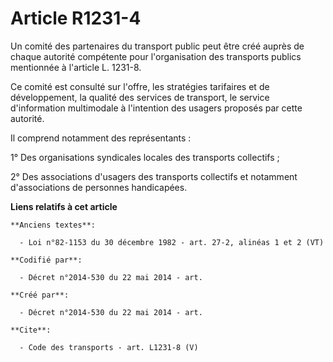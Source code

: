 # Article R1231-4

Un comité des partenaires du transport public peut être créé auprès de chaque autorité compétente pour l'organisation des
transports publics mentionnée à l'article L. 1231-8.

Ce comité est consulté sur l'offre, les stratégies tarifaires et de développement, la qualité des services de transport, le
service d'information multimodale à l'intention des usagers proposés par cette autorité. 

Il comprend notamment des représentants : 

1° Des organisations syndicales locales des transports collectifs ; 

2° Des associations d'usagers des transports collectifs et notamment d'associations de personnes handicapées.

**Liens relatifs à cet article**

	**Anciens textes**:

	  - Loi n°82-1153 du 30 décembre 1982 - art. 27-2, alinéas 1 et 2 (VT)

	**Codifié par**:

	  - Décret n°2014-530 du 22 mai 2014 - art.

	**Créé par**:

	  - Décret n°2014-530 du 22 mai 2014 - art.

	**Cite**:

	  - Code des transports - art. L1231-8 (V)

